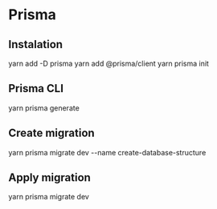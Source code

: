 # Prisma

## Instalation
yarn add -D prisma
yarn add @prisma/client
yarn prisma init

## Prisma CLI
yarn prisma generate

## Create migration
yarn prisma migrate dev --name create-database-structure

## Apply migration
yarn prisma migrate dev